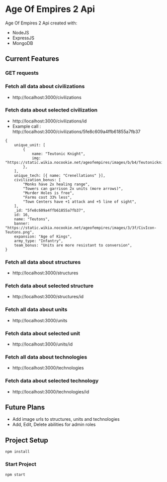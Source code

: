 # Age Of Empires 2 Api

Age Of Empires 2 Api created with:

- NodeJS
- ExpressJS
- MongoDB

## Current Features

### GET requests

###   Fetch all data about civilizations
- http://localhost:3000/civilizations

###   Fetch data about selected civilization
- http://localhost:3000/civilizations/id
- Example call : http://localhost:3000/civilizations/5fe8c609a4ffb61855a7fb37
```
{
	unique_unit: [
		{
			name: "Teutonic Knight",
			img: "https://static.wikia.nocookie.net/ageofempires/images/b/b4/Teutonicknight_icon_aoe2.png",
		},
	],
	unique_tech: [{ name: "Crenellations" }],
	civilization_bonus: [
		"Monks have 2x healing range",
		"Towers can garrison 2x units (more arrows)",
		"Murder Holes is free",
		"Farms cost 33% less",
		"Town Centers have +1 attack and +5 line of sight",
	],
	_id: "5fe8c609a4ffb61855a7fb37",
	id: 16,
	name: "Teutons",
	banner: "https://static.wikia.nocookie.net/ageofempires/images/3/3f/CivIcon-Teutons.png",
	expansion: "Age of Kings",
	army_type: "Infantry",
	team_bonus: "Units are more resistant to conversion",
}
```

###   Fetch all data about structures
- http://localhost:3000/structures

###   Fetch data about selected structure
- http://localhost:3000/structures/id

###   Fetch all data about units
- http://localhost:3000/units

###   Fetch data about selected unit
- http://localhost:3000/units/id

###   Fetch all data about technologies
- http://localhost:3000/technologies

###   Fetch data about selected technology
- http://localhost:3000/technologies/id

## Future Plans

-   Add image urls to structures, units and technologies
-   Add, Edit, Delete abilities for admin roles

## Project Setup

```
npm install
```

### Start Project

```
npm start
```
